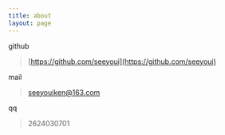 ```yaml
---
title: about
layout: page
---
```


github

> [https://github.com/seeyoui](https://github.com/seeyoui)

mail

> seeyouiken@163.com

qq

> 2624030701
